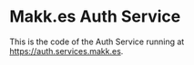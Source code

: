 # Makk.es Auth Service

This is the code of the Auth Service running at https://auth.services.makk.es.
